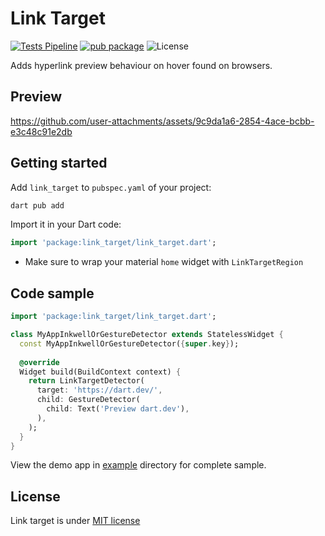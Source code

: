 <!--
This README describes the package. If you publish this package to pub.dev,
this README's contents appear on the landing page for your package.

For information about how to write a good package README, see the guide for
[writing package pages](https://dart.dev/tools/pub/writing-package-pages).

For general information about developing packages, see the Dart guide for
[creating packages](https://dart.dev/guides/libraries/create-packages)
and the Flutter guide for
[developing packages and plugins](https://flutter.dev/to/develop-packages).
-->

# Link Target

[![Tests Pipeline](https://github.com/Juliotati/link_target/actions/workflows/ci_tests_pipeline.yml/badge.svg)](https://github.com/Juliotati/link_target/actions/workflows/ci_tests_pipeline.yml)
[![pub package](https://img.shields.io/pub/v/link_target.svg)](https://pub.dev/packages/link_target)
![License](https://img.shields.io/github/license/Juliotati/link_target)

Adds hyperlink preview behaviour on hover found on browsers.

## Preview

https://github.com/user-attachments/assets/9c9da1a6-2854-4ace-bcbb-e3c48c91e2db

## Getting started

Add `link_target` to `pubspec.yaml` of your project:
```sh
dart pub add
```

Import it in your Dart code:
```dart
import 'package:link_target/link_target.dart';
```

- Make sure to wrap your material `home` widget with `LinkTargetRegion`

## Code sample

```dart
import 'package:link_target/link_target.dart';

class MyAppInkwellOrGestureDetector extends StatelessWidget {
  const MyAppInkwellOrGestureDetector({super.key});
  
  @override
  Widget build(BuildContext context) {
    return LinkTargetDetector(
      target: 'https://dart.dev/',
      child: GestureDetector(
        child: Text('Preview dart.dev'),
      ),
    );
  }
}
```

View the demo app in [example](https://github.com/Juliotati/link_target/tree/main/example) directory for complete sample.

## License

Link target is under [MIT license](https://github.com/juliotati/link_target/blob/main/LICENSE)

